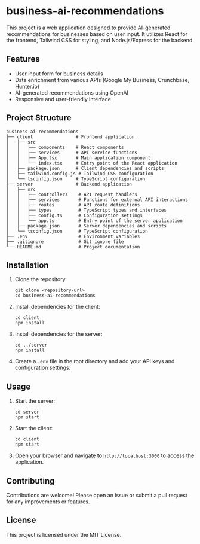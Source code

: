 # business-ai-recommendations

This project is a web application designed to provide AI-generated recommendations for businesses based on user input. It utilizes React for the frontend, Tailwind CSS for styling, and Node.js/Express for the backend.

## Features

- User input form for business details
- Data enrichment from various APIs (Google My Business, Crunchbase, Hunter.io)
- AI-generated recommendations using OpenAI
- Responsive and user-friendly interface

## Project Structure

```
business-ai-recommendations
├── client                # Frontend application
│   ├── src
│   │   ├── components    # React components
│   │   ├── services      # API service functions
│   │   ├── App.tsx       # Main application component
│   │   └── index.tsx     # Entry point of the React application
│   ├── package.json      # Client dependencies and scripts
│   ├── tailwind.config.js # Tailwind CSS configuration
│   └── tsconfig.json     # TypeScript configuration
├── server                # Backend application
│   ├── src
│   │   ├── controllers    # API request handlers
│   │   ├── services       # Functions for external API interactions
│   │   ├── routes         # API route definitions
│   │   ├── types          # TypeScript types and interfaces
│   │   ├── config.ts      # Configuration settings
│   │   └── app.ts         # Entry point of the server application
│   ├── package.json       # Server dependencies and scripts
│   └── tsconfig.json      # TypeScript configuration
├── .env                   # Environment variables
├── .gitignore             # Git ignore file
└── README.md              # Project documentation
```

## Installation

1. Clone the repository:
   ```
   git clone <repository-url>
   cd business-ai-recommendations
   ```

2. Install dependencies for the client:
   ```
   cd client
   npm install
   ```

3. Install dependencies for the server:
   ```
   cd ../server
   npm install
   ```

4. Create a `.env` file in the root directory and add your API keys and configuration settings.

## Usage

1. Start the server:
   ```
   cd server
   npm start
   ```

2. Start the client:
   ```
   cd client
   npm start
   ```

3. Open your browser and navigate to `http://localhost:3000` to access the application.

## Contributing

Contributions are welcome! Please open an issue or submit a pull request for any improvements or features.

## License

This project is licensed under the MIT License.